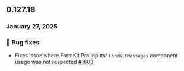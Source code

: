 ## 0.127.18

### January 27, 2025

### 🐛 Bug fixes

- Fixes issue where FormKit Pro inputs' `FormKitMessages` component usage was not respected [#1603](https://github.com/formkit/formkit/issues/1603).